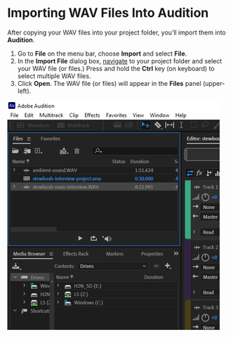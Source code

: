 # Importing WAV Files Into Audition

After copying your WAV files into your project folder, you’ll import them into **Audition**.

1. Go to **File** on the menu bar, choose **Import** and select **File**. 
2. In the **Import File** dialog box, [navigate](https://app.gitbook.com/@techresources/s/file-and-folder-management-windows-edition/navigating-folder-tree) to your project folder and select your WAV file \(or files.\) Press and hold the **Ctrl** key \(on keyboard\) to select multiple WAV files.
3. Click **Open**. The WAV file \(or files\) will appear in the **Files** panel \(upper-left\).

![WAV files imported into Audition.](../.gitbook/assets/files-in-file-panel.png)

